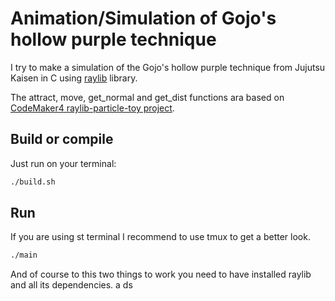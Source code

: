 # Animation/Simulation of Gojo's hollow purple technique

I try to make a simulation of the Gojo's hollow purple technique from Jujutsu Kaisen in C using [raylib](https://raylib.com) library.

The attract, move, get_normal and get_dist functions ara based on [CodeMaker4 raylib-particle-toy project](https://github.com/codemaker4/raylib-particle-toy).

## Build or compile

Just run on your terminal:

```bash
./build.sh
```

## Run

If you are using st terminal I recommend to use tmux to get a better look.
```bash
./main
```

And of course to this two things to work you need to have installed raylib and all its dependencies.
a
ds
